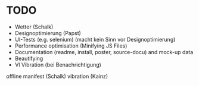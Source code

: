 # TODO
- Wetter (Schalk)
- Designoptimierung (Papst)
- UI-Tests (e.g. selenium) (macht kein Sinn vor Designoptimierung)
- Performance optimisation (Minifying JS Files)
- Documentation (readme, install, poster, source-docu) and mock-up data
- Beautifying
- Vl Vibration (bei Benachrichtigung)


offline manifest (Schalk)
vibration (Kainz)